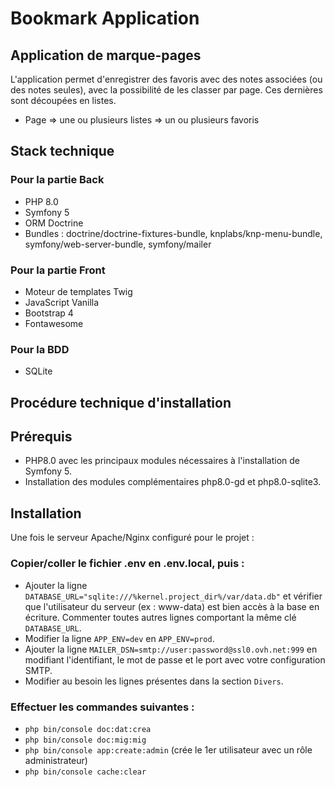 # Bookmark Application


## Application de marque-pages

L'application permet d'enregistrer des favoris avec des notes associées (ou des notes seules), avec la possibilité de les classer par page. Ces dernières sont découpées en listes.

- Page => une ou plusieurs listes => un ou plusieurs favoris

## Stack technique

### Pour la partie Back

* PHP 8.0
* Symfony 5
* ORM Doctrine
* Bundles : doctrine/doctrine-fixtures-bundle, knplabs/knp-menu-bundle, symfony/web-server-bundle, symfony/mailer

### Pour la partie Front

* Moteur de templates Twig
* JavaScript Vanilla
* Bootstrap 4
* Fontawesome

### Pour la BDD

* SQLite

## Procédure technique d'installation

## Prérequis

* PHP8.0 avec les principaux modules nécessaires à l'installation de Symfony 5.
* Installation des modules complémentaires php8.0-gd et php8.0-sqlite3.

## Installation

Une fois le serveur Apache/Nginx configuré pour le projet :
### Copier/coller le fichier .env en .env.local, puis :
* Ajouter la ligne `DATABASE_URL="sqlite:///%kernel.project_dir%/var/data.db"` et vérifier que l'utilisateur du serveur (ex : www-data) est bien accès à la base en écriture. Commenter toutes autres lignes comportant la même clé `DATABASE_URL`.
* Modifier la ligne `APP_ENV=dev` en `APP_ENV=prod`.
* Ajouter la ligne `MAILER_DSN=smtp://user:password@ssl0.ovh.net:999` en modifiant l'identifiant, le mot de passe et le port avec votre configuration SMTP.
* Modifier au besoin les lignes présentes dans la section `Divers`.

### Effectuer les commandes suivantes :

* `php bin/console doc:dat:crea`
* `php bin/console doc:mig:mig`
* `php bin/console app:create:admin` (crée le 1er utilisateur avec un rôle administrateur)
* `php bin/console cache:clear`